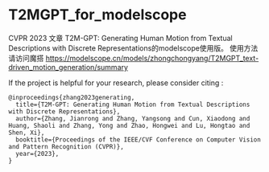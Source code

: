 # T2MGPT_for_modelscope
CVPR 2023 文章 T2M-GPT: Generating Human Motion from Textual Descriptions with Discrete Representations的modelscope使用版。
使用方法请访问魔搭 https://modelscope.cn/models/zhongchongyang/T2MGPT_text-driven_motion_generation/summary


If the project is helpful for your research, please consider citing :
``` 
@inproceedings{zhang2023generating,
  title={T2M-GPT: Generating Human Motion from Textual Descriptions with Discrete Representations},
  author={Zhang, Jianrong and Zhang, Yangsong and Cun, Xiaodong and Huang, Shaoli and Zhang, Yong and Zhao, Hongwei and Lu, Hongtao and Shen, Xi},
  booktitle={Proceedings of the IEEE/CVF Conference on Computer Vision and Pattern Recognition (CVPR)},
  year={2023},
}
```
